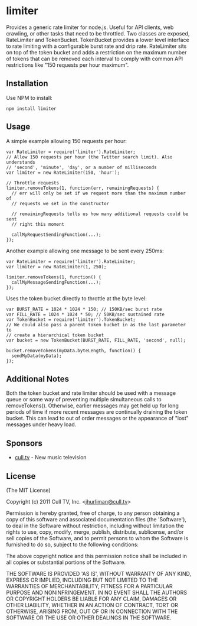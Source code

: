 
# limiter #

Provides a generic rate limiter for node.js. Useful for API clients, web 
crawling, or other tasks that need to be throttled. Two classes are exposed, 
RateLimiter and TokenBucket. TokenBucket provides a lower level interface to 
rate limiting with a configurable burst rate and drip rate. RateLimiter sits 
on top of the token bucket and adds a restriction on the maximum number of 
tokens that can be removed each interval to comply with common API 
restrictions like "150 requests per hour maximum".

## Installation ##

Use NPM to install:

    npm install limiter

## Usage ##

A simple example allowing 150 requests per hour:

    var RateLimiter = require('limiter').RateLimiter;
    // Allow 150 requests per hour (the Twitter search limit). Also understands
    // 'second', 'minute', 'day', or a number of milliseconds
    var limiter = new RateLimiter(150, 'hour');
    
    // Throttle requests
    limiter.removeTokens(1, function(err, remainingRequests) {
      // err will only be set if we request more than the maximum number of
      // requests we set in the constructor
      
      // remainingRequests tells us how many additional requests could be sent
      // right this moment
      
      callMyRequestSendingFunction(...);
    });

Another example allowing one message to be sent every 250ms:

    var RateLimiter = require('limiter').RateLimiter;
    var limiter = new RateLimiter(1, 250);
    
    limiter.removeTokens(1, function() {
      callMyMessageSendingFunction(...);
    });

Uses the token bucket directly to throttle at the byte level:

    var BURST_RATE = 1024 * 1024 * 150; // 150KB/sec burst rate
    var FILL_RATE = 1024 * 1024 * 50; // 50KB/sec sustained rate
    var TokenBucket = require('limiter').TokenBucket;
    // We could also pass a parent token bucket in as the last parameter to
    // create a hierarchical token bucket
    var bucket = new TokenBucket(BURST_RATE, FILL_RATE, 'second', null);
    
    bucket.removeTokens(myData.byteLength, function() {
      sendMyData(myData);
    });

## Additional Notes ##

Both the token bucket and rate limiter should be used with a message queue or 
some way of preventing multiple simultaneous calls to removeTokens(). 
Otherwise, earlier messages may get held up for long periods of time if more 
recent messages are continually draining the token bucket. This can lead to 
out of order messages or the appearance of "lost" messages under heavy load.

## Sponsors ##

* [cull.tv](http://cull.tv/) - New music television

## License ##

(The MIT License)

Copyright (c) 2011 Cull TV, Inc. &lt;jhurliman@cull.tv&gt;

Permission is hereby granted, free of charge, to any person obtaining
a copy of this software and associated documentation files (the
'Software'), to deal in the Software without restriction, including
without limitation the rights to use, copy, modify, merge, publish,
distribute, sublicense, and/or sell copies of the Software, and to
permit persons to whom the Software is furnished to do so, subject to
the following conditions:

The above copyright notice and this permission notice shall be
included in all copies or substantial portions of the Software.

THE SOFTWARE IS PROVIDED 'AS IS', WITHOUT WARRANTY OF ANY KIND,
EXPRESS OR IMPLIED, INCLUDING BUT NOT LIMITED TO THE WARRANTIES OF
MERCHANTABILITY, FITNESS FOR A PARTICULAR PURPOSE AND NONINFRINGEMENT.
IN NO EVENT SHALL THE AUTHORS OR COPYRIGHT HOLDERS BE LIABLE FOR ANY
CLAIM, DAMAGES OR OTHER LIABILITY, WHETHER IN AN ACTION OF CONTRACT,
TORT OR OTHERWISE, ARISING FROM, OUT OF OR IN CONNECTION WITH THE
SOFTWARE OR THE USE OR OTHER DEALINGS IN THE SOFTWARE.
